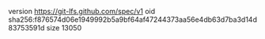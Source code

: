 version https://git-lfs.github.com/spec/v1
oid sha256:f876574d06e1949992b5a9bf64af47244373aa56e4db63d7ba3d14d83753591d
size 13050
